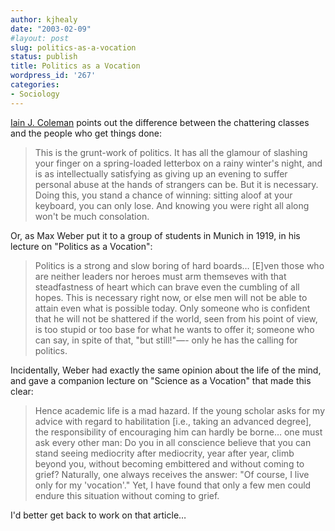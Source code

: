 ```yaml
---
author: kjhealy
date: "2003-02-09"
#layout: post
slug: politics-as-a-vocation
status: publish
title: Politics as a Vocation
wordpress_id: '267'
categories:
- Sociology
---
```


[Iain J. Coleman](http://www.iainjcoleman.net/mrhappy/archives/00000235.htm "Weblog Entry - 02/09/2003: ") points out the difference between the chattering classes and the people who get things done:

> This is the grunt-work of politics. It has all the glamour of slashing your finger on a spring-loaded letterbox on a rainy winter's night, and is as intellectually satisfying as giving up an evening to suffer personal abuse at the hands of strangers can be. But it is necessary. Doing this, you stand a chance of winning: sitting aloof at your keyboard, you can only lose. And knowing you were right all along won't be much consolation.

Or, as Max Weber put it to a group of students in Munich in 1919, in his lecture on "Politics as a Vocation":

> Politics is a strong and slow boring of hard boards… [E]ven those who are neither leaders nor heroes must arm themseves with that steadfastness of heart which can brave even the cumbling of all hopes. This is necessary right now, or else men will not be able to attain even what is possible today. Only someone who is confident that he will not be shattered if the world, seen from his point of view, is too stupid or too base for what he wants to offer it; someone who can say, in spite of that, "but still!"—- only he has the calling for politics.

Incidentally, Weber had exactly the same opinion about the life of the mind, and gave a companion lecture on "Science as a Vocation" that made this clear:

> Hence academic life is a mad hazard. If the young scholar asks for my advice with regard to habilitation [i.e., taking an advanced degree], the responsibility of encouraging him can hardly be borne… one must ask every other man: Do you in all conscience believe that you can stand seeing mediocrity after mediocrity, year after year, climb beyond you, without becoming embittered and without coming to grief? Naturally, one always receives the answer: "Of course, I live only for my 'vocation'." Yet, I have found that only a few men could endure this situation without coming to grief.

I'd better get back to work on that article…
